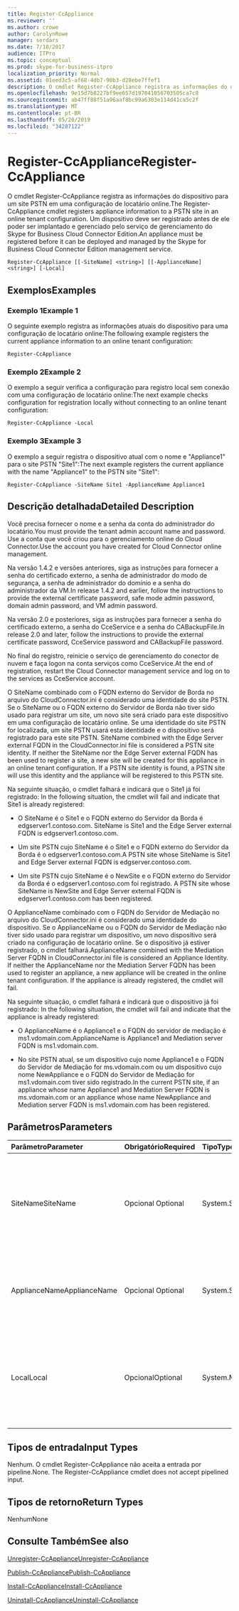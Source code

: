 ```yaml
---
title: Register-CcAppliance
ms.reviewer: ''
ms.author: crowe
author: CarolynRowe
manager: serdars
ms.date: 7/18/2017
audience: ITPro
ms.topic: conceptual
ms.prod: skype-for-business-itpro
localization_priority: Normal
ms.assetid: 01eed3c5-af68-4db7-90b3-d28ebe7ffef1
description: O cmdlet Register-CcAppliance registra as informações do dispositivo para um site PSTN em uma configuração de locatário online. Um dispositivo deve ser registrado antes de ele poder ser implantado e gerenciado pelo serviço de gerenciamento do Skype for Business Cloud Connector Edition.
ms.openlocfilehash: 9e15d7b8227bf9ee657d197041056703505ca7c8
ms.sourcegitcommit: ab47ff88f51a96aaf8bc99a6303e114d41ca5c2f
ms.translationtype: MT
ms.contentlocale: pt-BR
ms.lasthandoff: 05/20/2019
ms.locfileid: "34287122"
---
```

# <a name="register-ccappliance"></a><span data-ttu-id="a6551-104">Register-CcAppliance</span><span class="sxs-lookup"><span data-stu-id="a6551-104">Register-CcAppliance</span></span>
 
<span data-ttu-id="a6551-105">O cmdlet Register-CcAppliance registra as informações do dispositivo para um site PSTN em uma configuração de locatário online.</span><span class="sxs-lookup"><span data-stu-id="a6551-105">The Register-CcAppliance cmdlet registers appliance information to a PSTN site in an online tenant configuration.</span></span> <span data-ttu-id="a6551-106">Um dispositivo deve ser registrado antes de ele poder ser implantado e gerenciado pelo serviço de gerenciamento do Skype for Business Cloud Connector Edition.</span><span class="sxs-lookup"><span data-stu-id="a6551-106">An appliance must be registered before it can be deployed and managed by the Skype for Business Cloud Connector Edition management service.</span></span>
  
```
Register-CcAppliance [[-SiteName] <string>] [[-ApplianceName] <string>] [-Local]
```

## <a name="examples"></a><span data-ttu-id="a6551-107">Exemplos</span><span class="sxs-lookup"><span data-stu-id="a6551-107">Examples</span></span>
<span data-ttu-id="a6551-108"><a name="Examples"> </a></span><span class="sxs-lookup"><span data-stu-id="a6551-108"></span></span>

### <a name="example-1"></a><span data-ttu-id="a6551-109">Exemplo 1</span><span class="sxs-lookup"><span data-stu-id="a6551-109">Example 1</span></span>

<span data-ttu-id="a6551-110">O seguinte exemplo registra as informações atuais do dispositivo para uma configuração de locatário online:</span><span class="sxs-lookup"><span data-stu-id="a6551-110">The following example registers the current appliance information to an online tenant configuration:</span></span>
  
```
Register-CcAppliance
```

### <a name="example-2"></a><span data-ttu-id="a6551-111">Exemplo 2</span><span class="sxs-lookup"><span data-stu-id="a6551-111">Example 2</span></span>

<span data-ttu-id="a6551-112">O exemplo a seguir verifica a configuração para registro local sem conexão com uma configuração de locatário online:</span><span class="sxs-lookup"><span data-stu-id="a6551-112">The next example checks configuration for registration locally without connecting to an online tenant configuration:</span></span>
  
```
Register-CcAppliance -Local
```

### <a name="example-3"></a><span data-ttu-id="a6551-113">Exemplo 3</span><span class="sxs-lookup"><span data-stu-id="a6551-113">Example 3</span></span>

<span data-ttu-id="a6551-114">O exemplo a seguir registra o dispositivo atual com o nome e "Appliance1" para o site PSTN "Site1":</span><span class="sxs-lookup"><span data-stu-id="a6551-114">The next example registers the current appliance with the name "Appliance1" to the PSTN site "Site1":</span></span>
  
```
Register-CcAppliance -SiteName Site1 -ApplianceName Appliance1
```

## <a name="detailed-description"></a><span data-ttu-id="a6551-115">Descrição detalhada</span><span class="sxs-lookup"><span data-stu-id="a6551-115">Detailed Description</span></span>
<span data-ttu-id="a6551-116"><a name="DetailedDescription"> </a></span><span class="sxs-lookup"><span data-stu-id="a6551-116"></span></span>

<span data-ttu-id="a6551-117">Você precisa fornecer o nome e a senha da conta do administrador do locatário.</span><span class="sxs-lookup"><span data-stu-id="a6551-117">You must provide the tenant admin account name and password.</span></span> <span data-ttu-id="a6551-118">Use a conta que você criou para o gerenciamento online do Cloud Connector.</span><span class="sxs-lookup"><span data-stu-id="a6551-118">Use the account you have created for Cloud Connector online management.</span></span> 
  
<span data-ttu-id="a6551-119">Na versão 1.4.2 e versões anteriores, siga as instruções para fornecer a senha do certificado externo, a senha de administrador do modo de segurança, a senha de administrador do domínio e a senha do administrador da VM.</span><span class="sxs-lookup"><span data-stu-id="a6551-119">In release 1.4.2 and earlier, follow the instructions to provide the external certificate password, safe mode admin password, domain admin password, and VM admin password.</span></span> 
  
<span data-ttu-id="a6551-120">Na versão 2.0 e posteriores, siga as instruções para fornecer a senha do certificado externo, a senha do CceService e a senha do CABackupFile.</span><span class="sxs-lookup"><span data-stu-id="a6551-120">In release 2.0 and later, follow the instructions to provide the external certificate password, CceService password and CABackupFile password.</span></span>
  
<span data-ttu-id="a6551-121">No final do registro, reinicie o serviço de gerenciamento do conector de nuvem e faça logon na conta serviços como CceService.</span><span class="sxs-lookup"><span data-stu-id="a6551-121">At the end of registration, restart the Cloud Connector management service and log on to the services as CceService account.</span></span>
  
<span data-ttu-id="a6551-p104">O SiteName combinado com o FQDN externo do Servidor de Borda no arquivo do CloudConnector.ini é considerado uma identidade do site PSTN. Se o SiteName ou o FQDN externo do Servidor de Borda não tiver sido usado para registrar um site, um novo site será criado para este dispositivo em uma configuração de locatário online. Se uma identidade do site PSTN for localizada, um site PSTN usará esta identidade e o dispositivo será registrado para este site PSTN. </span><span class="sxs-lookup"><span data-stu-id="a6551-p104">SiteName combined with the Edge Server external FQDN in the CloudConnector.ini file is considered a PSTN site identity. If neither the SiteName nor the Edge Server external FQDN has been used to register a site, a new site will be created for this appliance in an online tenant configuration. If a PSTN site identity is found, a PSTN site will use this identity and the appliance will be registered to this PSTN site.</span></span> 
  
<span data-ttu-id="a6551-125">Na seguinte situação, o cmdlet falhará e indicará que o Site1 já foi registrado: </span><span class="sxs-lookup"><span data-stu-id="a6551-125">In the following situation, the cmdlet will fail and indicate that Site1 is already registered:</span></span> 
  
- <span data-ttu-id="a6551-126">O SiteName é o Site1 e o FQDN externo do Servidor da Borda é edgserver1.contoso.com. </span><span class="sxs-lookup"><span data-stu-id="a6551-126">SiteName is Site1 and the Edge Server external FQDN is edgserver1.contoso.com.</span></span> 
    
- <span data-ttu-id="a6551-127">Um site PSTN cujo SiteName é o Site1 e o FQDN externo do Servidor da Borda é o edgserver1.contoso.com.</span><span class="sxs-lookup"><span data-stu-id="a6551-127">A PSTN site whose SiteName is Site1 and Edge Server external FQDN is edgserver.contoso.com.</span></span>
    
- <span data-ttu-id="a6551-128">Um site PSTN cujo SiteName é o NewSite e o FQDN externo do Servidor da Borda é o edgserver1.contoso.com foi registrado. </span><span class="sxs-lookup"><span data-stu-id="a6551-128">A PSTN site whose SiteName is NewSite and Edge Server external FQDN is edgserver1.contoso.com has been registered.</span></span> 
    
<span data-ttu-id="a6551-p105">O ApplianceName combinado com o FQDN do Servidor de Mediação no arquivo do CloudConnector.ini é considerado uma identidade do dispositivo. Se o ApplianceName ou o FQDN do Servidor de Mediação não tiver sido usado para registrar um dispositivo, um novo dispositivo será criado na configuração de locatário online. Se o dispositivo já estiver registrado, o cmdlet falhará.</span><span class="sxs-lookup"><span data-stu-id="a6551-p105">ApplianceName combined with the Mediation Server FQDN in CloudConnector.ini file is considered an Appliance Identity. If neither the ApplianceName nor the Mediation Server FQDN has been used to register an appliance, a new appliance will be created in the online tenant configuration. If the appliance is already registered, the cmdlet will fail.</span></span>
  
<span data-ttu-id="a6551-132">Na seguinte situação, o cmdlet falhará e indicará que o dispositivo já foi registrado: </span><span class="sxs-lookup"><span data-stu-id="a6551-132">In the following situation, the cmdlet will fail and indicate that the appliance is already registered:</span></span> 
  
- <span data-ttu-id="a6551-133">O ApplianceName é o Appliance1 e o FQDN do servidor de mediação é ms1.vdomain.com.</span><span class="sxs-lookup"><span data-stu-id="a6551-133">ApplianceName is Appliance1 and Mediation server FQDN is ms1.vdomain.com.</span></span>
    
- <span data-ttu-id="a6551-134">No site PSTN atual, se um dispositivo cujo nome Appliance1 e o FQDN do Servidor de Mediação for ms.vdomain.com ou um dispositivo cujo nome NewAppliance e o FQDN do Servidor de Mediação for ms1.vdomain.com tiver sido registrado.</span><span class="sxs-lookup"><span data-stu-id="a6551-134">In the current PSTN site, if an appliance whose name Appliance1 and Mediation Server FQDN is ms.vdomain.com or an appliance whose name NewAppliance and Mediation server FQDN is ms1.vdomain.com has been registered.</span></span>
    
## <a name="parameters"></a><span data-ttu-id="a6551-135">Parâmetros</span><span class="sxs-lookup"><span data-stu-id="a6551-135">Parameters</span></span>
<span data-ttu-id="a6551-136"><a name="DetailedDescription"> </a></span><span class="sxs-lookup"><span data-stu-id="a6551-136"></span></span>

|<span data-ttu-id="a6551-137">**Parâmetro**</span><span class="sxs-lookup"><span data-stu-id="a6551-137">**Parameter**</span></span>|<span data-ttu-id="a6551-138">**Obrigatório**</span><span class="sxs-lookup"><span data-stu-id="a6551-138">**Required**</span></span>|<span data-ttu-id="a6551-139">**Tipo**</span><span class="sxs-lookup"><span data-stu-id="a6551-139">**Type**</span></span>|<span data-ttu-id="a6551-140">**Descrição**</span><span class="sxs-lookup"><span data-stu-id="a6551-140">**Description**</span></span>|
|:-----|:-----|:-----|:-----|
|<span data-ttu-id="a6551-141">SiteName</span><span class="sxs-lookup"><span data-stu-id="a6551-141">SiteName</span></span>  <br/> |<span data-ttu-id="a6551-142">Opcional </span><span class="sxs-lookup"><span data-stu-id="a6551-142">Optional</span></span>  <br/> |<span data-ttu-id="a6551-143">System.String</span><span class="sxs-lookup"><span data-stu-id="a6551-143">System.String</span></span>  <br/> |<span data-ttu-id="a6551-p106">O nome do site PSTN com o qual o dispositivo foi registrado. O valor padrão é o SiteName no arquivo CloudConnector.ini.</span><span class="sxs-lookup"><span data-stu-id="a6551-p106">PSTN site name to which the appliance is registered. Default value is SiteName value in the CloudConnector.ini file.</span></span>  <br/> |
|<span data-ttu-id="a6551-146">ApplianceName</span><span class="sxs-lookup"><span data-stu-id="a6551-146">ApplianceName</span></span>  <br/> |<span data-ttu-id="a6551-147">Opcional </span><span class="sxs-lookup"><span data-stu-id="a6551-147">Optional</span></span>  <br/> |<span data-ttu-id="a6551-148">System.String</span><span class="sxs-lookup"><span data-stu-id="a6551-148">System.String</span></span>  <br/> |<span data-ttu-id="a6551-p107">Nome do dispositivo padrão. O valor padrão é o nome do computador do servidor host.</span><span class="sxs-lookup"><span data-stu-id="a6551-p107">Name of the current appliance. Default value is the computer name of the host server.</span></span>  <br/> |
|<span data-ttu-id="a6551-151">Local</span><span class="sxs-lookup"><span data-stu-id="a6551-151">Local</span></span>  <br/> |<span data-ttu-id="a6551-152">Opcional</span><span class="sxs-lookup"><span data-stu-id="a6551-152">Optional</span></span>  <br/> |<span data-ttu-id="a6551-153">System.Management.Automation.SwitchParameter</span><span class="sxs-lookup"><span data-stu-id="a6551-153">System.Management.Automation.SwitchParameter</span></span>  <br/> |<span data-ttu-id="a6551-154">Verifique as configurações para registro local sem conexão com a configuração de locatário online.</span><span class="sxs-lookup"><span data-stu-id="a6551-154">Check configurations for registration locally without connecting to online tenant configuration.</span></span>  <br/> |
   
## <a name="input-types"></a><span data-ttu-id="a6551-155">Tipos de entrada</span><span class="sxs-lookup"><span data-stu-id="a6551-155">Input Types</span></span>
<span data-ttu-id="a6551-156"><a name="InputTypes"> </a></span><span class="sxs-lookup"><span data-stu-id="a6551-156"></span></span>

<span data-ttu-id="a6551-p108">Nenhum. O cmdlet Register-CcAppliance não aceita a entrada por pipeline.</span><span class="sxs-lookup"><span data-stu-id="a6551-p108">None. The Register-CcAppliance cmdlet does not accept pipelined input.</span></span>
  
## <a name="return-types"></a><span data-ttu-id="a6551-159">Tipos de retorno</span><span class="sxs-lookup"><span data-stu-id="a6551-159">Return Types</span></span>
<span data-ttu-id="a6551-160"><a name="ReturnTypes"> </a></span><span class="sxs-lookup"><span data-stu-id="a6551-160"></span></span>

<span data-ttu-id="a6551-161">Nenhum</span><span class="sxs-lookup"><span data-stu-id="a6551-161">None</span></span>
  
## <a name="see-also"></a><span data-ttu-id="a6551-162">Consulte Também</span><span class="sxs-lookup"><span data-stu-id="a6551-162">See also</span></span>
<span data-ttu-id="a6551-163"><a name="ReturnTypes"> </a></span><span class="sxs-lookup"><span data-stu-id="a6551-163"></span></span>

[<span data-ttu-id="a6551-164">Unregister-CcAppliance</span><span class="sxs-lookup"><span data-stu-id="a6551-164">Unregister-CcAppliance</span></span>](unregister-ccappliance.md)
  
[<span data-ttu-id="a6551-165">Publish-CcAppliance</span><span class="sxs-lookup"><span data-stu-id="a6551-165">Publish-CcAppliance</span></span>](publish-ccappliance.md)
  
[<span data-ttu-id="a6551-166">Install-CcAppliance</span><span class="sxs-lookup"><span data-stu-id="a6551-166">Install-CcAppliance</span></span>](install-ccappliance.md)
  
[<span data-ttu-id="a6551-167">Uninstall-CcAppliance</span><span class="sxs-lookup"><span data-stu-id="a6551-167">Uninstall-CcAppliance</span></span>](uninstall-ccappliance.md)
  


